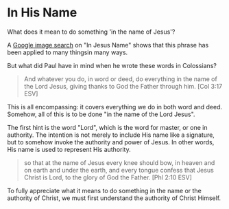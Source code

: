 In His Name
===========

What does it mean to do something 'in the name of Jesus'?

A [Google image search][1] on "In Jesus Name" shows that this phrase has been applied to many thingsin many ways.

But what did Paul have in mind when he wrote these words in Colossians?

> And whatever you do, in word or deed, do everything in the name of the Lord Jesus, giving thanks to God the Father through him. [Col 3:17 ESV]

This is all encompassing: it covers everything we do in both word and deed. Somehow, all of this is to be done "in the name of the Lord Jesus".

The first hint is the word "Lord", which is the word for master, or one in authority. The intention is not merely to include His name like a signature, but to somehow invoke the authority and power of Jesus. In other words, His name is used to represent His authority. 

> so that at the name of Jesus every knee should bow, in heaven and on earth and under the earth,
> and every tongue confess that Jesus Christ is Lord, to the glory of God the Father. [Phl 2:10 ESV]

To fully appreciate what it means to do something in the name or the authority of Christ, we must first understand the authority of Christ Himself.

[1]: https://www.google.ca/search?q=in+jesus+name&tbm=isch
